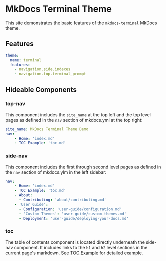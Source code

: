 # MkDocs Terminal Theme

This site demonstrates the basic features of the `mkdocs-terminal` MkDocs theme.

## Features

```mkdocs.yml
theme:
  name: terminal
  features:
    - navigation.side.indexes
    - navigation.top.terminal_prompt
```


## Hideable Components

### top-nav
This component includes the `site_name` at the top left and the top level pages as defined in the `nav` section of mkdocs.yml at the top right:

```mkdocs.yml
site_name: MkDocs Terminal Theme Demo
nav:
    - Home: 'index.md'
    - TOC Example: 'toc.md'
```

### side-nav
This component includes the first through second level pages as defined in the `nav` section of mkdocs.ylm in the left sidebar:

```mkdocs.yml
nav:
    - Home: 'index.md'
    - TOC Example: 'toc.md'
    - About: 
      - Contributing: 'about/contributing.md'
    - 'User Guide':
      - Configuration: 'user-guide/configuration.md'
      - 'Custom Themes': 'user-guide/custom-themes.md'
      - Deployment: 'user-guide/deploying-your-docs.md'
```

### toc
The table of contents component is located directly underneath the side-nav component.  It includes links to the `h1` and `h2` level sections in the current page's markdown.  See [TOC Example](toc) for detailed example.

